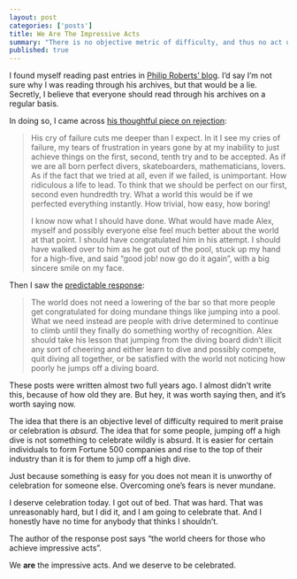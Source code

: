 ```yaml
---
layout: post
categories: ['posts']
title: We Are The Impressive Acts
summary: "There is no objective metric of difficulty, and thus no act unworthy of celebration."
published: true
---
```


I found myself reading past entries in [Philip Roberts&rsquo; blog](http://latentflip.com). I&rsquo;d say I&rsquo;m not sure why I was reading through his archives, but that would be a lie. Secretly, I believe that everyone should read through his archives on a regular basis.

In doing so, I came across [his thoughtful piece on rejection](http://latentflip.com/rejection):

> His cry of failure cuts me deeper than I expect. In it I see my cries of failure, my tears of frustration in years gone by at my inability to just achieve things on the first, second, tenth try and to be accepted. As if we are all born perfect divers, skateboarders, mathematicians, lovers. As if the fact that we tried at all, even if we failed, is unimportant. How ridiculous a life to lead. To think that we should be perfect on our first, second even hundredth try. What a world this would be if we perfected everything instantly. How trivial, how easy, how boring!
> 
> I know now what I should have done. What would have made Alex, myself and possibly everyone else feel much better about the world at that point. I should have congratulated him in his attempt. I should have walked over to him as he got out of the pool, stuck up my hand for a high-five, and said &ldquo;good job! now go do it again&rdquo;, with a big sincere smile on my face.

Then I saw the [predictable response](http://kerr.io/rejection-done-right/):

> The world does not need a lowering of the bar so that more people get congratulated for doing mundane things like jumping into a pool.  What we need instead are people with drive determined to continue to climb until they finally do something worthy of recognition.  Alex should take his lesson that jumping from the diving board didn&rsquo;t illicit any sort of cheering and either learn to dive and possibly compete, quit diving all together, or be satisfied with the world not noticing how poorly he jumps off a diving board.

These posts were written almost two full years ago. I almost didn&rsquo;t write this, because of how old they are. But hey, it was worth saying then, and it&rsquo;s worth saying now.

The idea that there is an objective level of difficulty required to merit praise or celebration is _absurd_. The idea that for some people, jumping off a high dive is not something to celebrate wildly is absurd. It is easier for certain individuals to form Fortune 500 companies and rise to the top of their industry than it is for them to jump off a high dive.

Just because something is easy for you does not mean it is unworthy of celebration for someone else. Overcoming one&rsquo;s fears is never mundane.

I deserve celebration today. I got out of bed. That was hard. That was unreasonably hard, but I did it, and I am going to celebrate that. And I honestly have no time for anybody that thinks I shouldn&rsquo;t.

The author of the response post says &ldquo;the world cheers for those who achieve impressive acts&rdquo;.

We **are** the impressive acts. And we deserve to be celebrated.